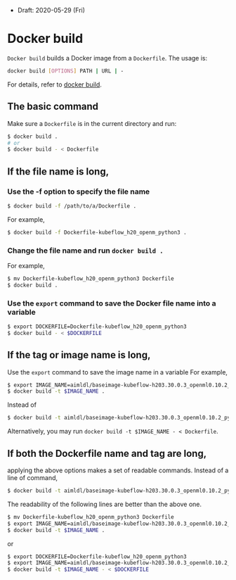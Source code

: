 * Draft: 2020-05-29 (Fri)
# Docker build
`Docker build` builds a Docker image from a `Dockerfile`. The usage is:
```bash
docker build [OPTIONS] PATH | URL | -
```
For details, refer to [docker build](https://docs.docker.com/engine/reference/commandline/build/).
## The basic command
Make sure a `Dockerfile` is in the current directory and run:
```bash
$ docker build .
# or
$ docker build - < Dockerfile
```
## If the file name is long,
### Use the -f option to specify the file name
```bash
$ docker build -f /path/to/a/Dockerfile .
```
For example,
```bash
$ docker build -f Dockerfile-kubeflow_h20_openm_python3 .
```
### Change the file name and run `docker build .`
For example,
```bash
$ mv Dockerfile-kubeflow_h20_openm_python3 Dockerfile
$ docker build .
```
### Use the `export` command to save the Docker file name into a variable
```bash
$ export DOCKERFILE=Dockerfile-kubeflow_h20_openm_python3
$ docker build - < $DOCKERFILE
```

## If the tag or image name is long,
Use the `export` command to save the image name in a variable
For example,
```bash
$ export IMAGE_NAME=aimldl/baseimage-kubeflow-h203.30.0.3_openml0.10.2_python3_ubuntu18.04
$ docker build -t $IMAGE_NAME .
```
Instead of 
```bash
$ docker build -t aimldl/baseimage-kubeflow-h203.30.0.3_openml0.10.2_python3_ubuntu18.04 .
```
Alternatively, you may run `docker build -t $IMAGE_NAME - < Dockerfile`.

## If both the Dockerfile name and tag are long,
applying the above options makes a set of readable commands. Instead of a line of command,
```bash
$ docker build -t aimldl/baseimage-kubeflow-h203.30.0.3_openml0.10.2_python3_ubuntu18.04 - < Dockerfile-kubeflow_h20_openm_python3
```
The readability of the following lines are better than the above one.
```bash
$ mv Dockerfile-kubeflow_h20_openm_python3 Dockerfile
$ export IMAGE_NAME=aimldl/baseimage-kubeflow-h203.30.0.3_openml0.10.2_python3_ubuntu18.04
$ docker build -t $IMAGE_NAME .
```
or
```bash
$ export DOCKERFILE=Dockerfile-kubeflow_h20_openm_python3
$ export IMAGE_NAME=aimldl/baseimage-kubeflow-h203.30.0.3_openml0.10.2_python3_ubuntu18.04
$ docker build -t $IMAGE_NAME - < $DOCKERFILE
```
